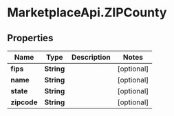 # MarketplaceApi.ZIPCounty

## Properties
Name | Type | Description | Notes
------------ | ------------- | ------------- | -------------
**fips** | **String** |  | [optional] 
**name** | **String** |  | [optional] 
**state** | **String** |  | [optional] 
**zipcode** | **String** |  | [optional] 


